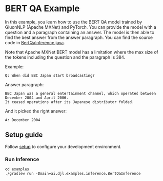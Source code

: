 # BERT QA Example

In this example, you learn how to use the BERT QA model trained by GluonNLP (Apache MXNet) and PyTorch. 
You can provide the model with a question and a paragraph containing an answer. The model is then able to find the best answer from the answer paragraph.
You can find the source code in [BertQaInference.java](https://github.com/awslabs/djl/blob/master/examples/src/main/java/ai/djl/examples/inference/BertQaInference.java).

Note that Apache MXNet BERT model has a limitation where the max size of the tokens including the question and the paragraph is 384.  

Example:

```text
Q: When did BBC Japan start broadcasting?
```

Answer paragraph:

```text
BBC Japan was a general entertainment channel, which operated between December 2004 and April 2006.
It ceased operations after its Japanese distributor folded.
```

And it picked the right answer:

```text
A: December 2004
```

## Setup guide

Follow [setup](../../docs/development/setup.md) to configure your development environment.

### Run Inference

```
cd examples
./gradlew run -Dmain=ai.djl.examples.inference.BertQaInference
```
